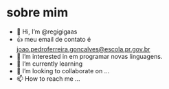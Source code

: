  # sobre mim
- 👋 Hi, I’m @regigigaas
- 👍 meu email de contato é joao.pedroferreira.goncalves@escola.pr.gov.br
- 👀 I’m interested in em programar novas linguagens.
- 🌱 I’m currently learning
- 💞️ I’m looking to collaborate on ...
- 📫 How to reach me ...



